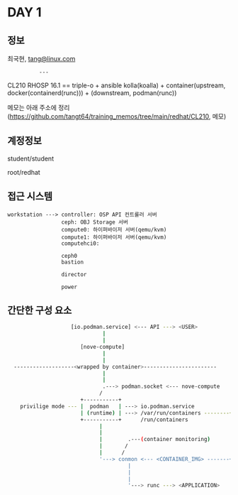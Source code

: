 # DAY 1

## 정보

최국현, tang@linux.com

              
              ---
CL210 RHOSP 16.1 == triple-o + ansible kolla(koalla)
                             + container(upstream, docker(containerd(runc)))
                             +          (downstream, podman(runc))

메모는 아래 주소에 정리
(https://github.com/tangt64/training_memos/tree/main/redhat/CL210, 메모)


## 계정정보

student/student

root/redhat

## 접근 시스템

```
workstation ---> controller: OSP API 컨트롤러 서버
                 ceph: OBJ Storage 서버
                 compute0: 하이퍼바이저 서버(qemu/kvm)
                 compute1: 하이퍼바이저 서버(qemu/kvm)
                 computehci0: 

                 ceph0
                 bastion

                 director

                 power
```


## 간단한 구성 요소

```bash
                    [io.podman.service] <--- API ---> <USER>
                              |
                              |
                       [nove-compute]
                              |
                              |
  -------------------<wrapped by container>-----------------------
                              |
                              |
                              .---> podman.socket <--- nove-compute
                             /
                       +-----------+
    privilige mode --- |  podman   | ---> io.podman.service
                       | (runtime) | ---> /var/run/containers --------+
                       +-----------+      /run/containers             |
                             |                                        |
                             |                                        |
                             |        .---(container monitoring)      |
                             |       /                                |
                             |      /                                 |
                             '---> conmon <--- <CONTAINER_IMG> -------+
                                      |
                                      |
                                      |
                                      '---> runc ---> <APPLICATION>
```                                      